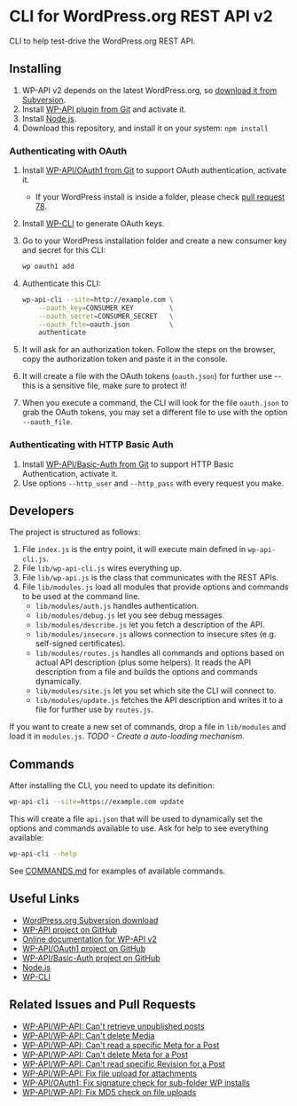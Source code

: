 CLI for WordPress.org REST API v2
=================================

CLI to help test-drive the WordPress.org REST API.

Installing
----------

1. WP-API v2 depends on the latest WordPress.org, so [download it from Subversion](https://wordpress.org/download/svn/).
2. Install [WP-API plugin from Git](https://github.com/WP-API/WP-API) and activate it.
3. Install [Node.js](https://nodejs.org/).
4. Download this repository, and install it on your system: `npm install`

### Authenticating with OAuth

1. Install [WP-API/OAuth1 from Git](https://github.com/WP-API/OAuth1) to support OAuth authentication, activate it.
    - If your WordPress install is inside a folder, please check [pull request 78](https://github.com/WP-API/OAuth1/pull/78).
2. Install [WP-CLI](http://wp-cli.org/) to generate OAuth keys.
3. Go to your WordPress installation folder and create a new consumer key and secret for this CLI:

    ```bash
    wp oauth1 add
    ```

4. Authenticate this CLI:

    ```bash
    wp-api-cli --site=http://example.com \
        --oauth_key=CONSUMER_KEY         \
        --oauth_secret=CONSUMER_SECRET   \
        --oauth_file=oauth.json          \
        authenticate
    ```

5. It will ask for an authorization token. Follow the steps on the browser, copy the authorization token and paste it in the console.
6. It will create a file with the OAuth tokens (`oauth.json`) for further use -- this is a sensitive file, make sure to protect it!
7. When you execute a command, the CLI will look for the file `oauth.json` to grab the OAuth tokens, you may set a different file to
    use with the option `--oauth_file`.

### Authenticating with HTTP Basic Auth

1. Install [WP-API/Basic-Auth from Git](https://github.com/WP-API/Basic-Auth) to support HTTP Basic Authentication, activate it.
2. Use options `--http_user` and `--http_pass` with every request you make.

Developers
----------

The project is structured as follows:

1. File `index.js` is the entry point, it will execute main defined in `wp-api-cli.js`.
1. File `lib/wp-api-cli.js` wires everything up.
2. File `lib/wp-api.js` is the class that communicates with the REST APIs.
3. File `lib/modules.js` load all modules that provide options and commands to be used at the command line.
	- `lib/modules/auth.js` handles authentication.
	- `lib/modules/debug.js` let you see debug messages.
	- `lib/modules/describe.js` let you fetch a description of the API.
	- `lib/modules/insecure.js` allows connection to insecure sites (e.g. self-signed certificates).
	- `lib/modules/routes.js` handles all commands and options based on actual API description (plus some helpers).
		It reads the API description from a file and builds the options and commands dynamically.
	- `lib/modules/site.js` let you set which site the CLI will connect to.
	- `lib/modules/update.js` fetches the API description and writes it to a file for further use by `routes.js`.

If you want to create a new set of commands, drop a file in `lib/modules` and load it in `modules.js`.
*TODO - Create a auto-loading mechanism.*

Commands
--------

After installing the CLI, you need to update its definition:

```bash
wp-api-cli --site=https://example.com update
```

This will create a file `api.json` that will be used to dynamically set the options and commands available to use. Ask for help to see everything available:

```bash
wp-api-cli --help
```

See [COMMANDS.md](COMMANDS.md) for examples of available commands.

Useful Links
------------

- [WordPress.org Subversion download](https://wordpress.org/download/svn/)
- [WP-API project on GitHub](https://github.com/WP-API/WP-API)
- [Online documentation for WP-API v2](http://v2.wp-api.org/)
- [WP-API/OAuth1 project on GitHub](https://github.com/WP-API/OAuth1)
- [WP-API/Basic-Auth project on GitHub](https://github.com/WP-API/Basic-Auth)
- [Node.js](https://nodejs.org/)
- [WP-CLI](http://wp-cli.org/)

Related Issues and Pull Requests
--------------------------------

- [WP-API/WP-API: Can't retrieve unpublished posts](https://github.com/WP-API/WP-API/issues/1491)
- [WP-API/WP-API: Can't delete Media](https://github.com/WP-API/WP-API/issues/1493)
- [WP-API/WP-API: Can't read a specific Meta for a Post](https://github.com/WP-API/WP-API/issues/1494)
- [WP-API/WP-API: Can't delete Meta for a Post](https://github.com/WP-API/WP-API/issues/1495)
- [WP-API/WP-API: Can't read specific Revision for a Post](https://github.com/WP-API/WP-API/issues/1498)
- [WP-API/WP-API: Fix file upload for attachments](https://github.com/WP-API/WP-API/pull/1492)
- [WP-API/OAuth1: Fix signature check for sub-folder WP installs](https://github.com/WP-API/OAuth1/pull/78)
- [WP-API/WP-API: Fix MD5 check on file uploads](https://github.com/WP-API/WP-API/pull/1508)
